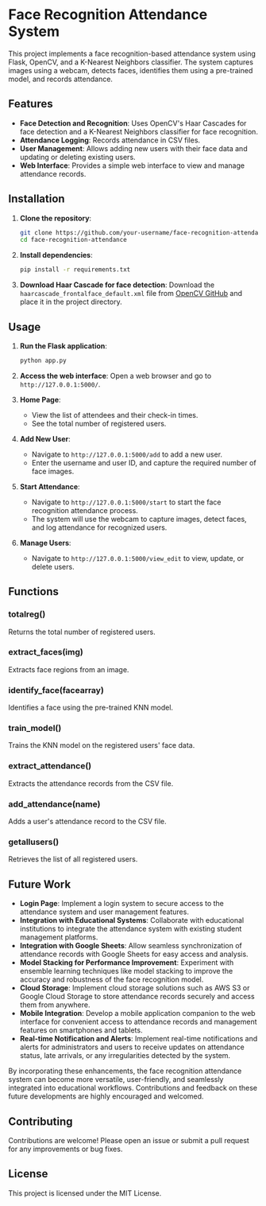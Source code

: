 # Face Recognition Attendance System

This project implements a face recognition-based attendance system using Flask, OpenCV, and a K-Nearest Neighbors classifier. The system captures images using a webcam, detects faces, identifies them using a pre-trained model, and records attendance.

## Features

- **Face Detection and Recognition**: Uses OpenCV's Haar Cascades for face detection and a K-Nearest Neighbors classifier for face recognition.
- **Attendance Logging**: Records attendance in CSV files.
- **User Management**: Allows adding new users with their face data and updating or deleting existing users.
- **Web Interface**: Provides a simple web interface to view and manage attendance records.

## Installation

1. **Clone the repository**:
    ```sh
    git clone https://github.com/your-username/face-recognition-attendance.git
    cd face-recognition-attendance
    ```

2. **Install dependencies**:
    ```sh
    pip install -r requirements.txt
    ```

3. **Download Haar Cascade for face detection**:
    Download the `haarcascade_frontalface_default.xml` file from [OpenCV GitHub](https://github.com/opencv/opencv/tree/master/data/haarcascades) and place it in the project directory.


## Usage

1. **Run the Flask application**:
    ```sh
    python app.py
    ```

2. **Access the web interface**:
    Open a web browser and go to `http://127.0.0.1:5000/`.

3. **Home Page**:
    - View the list of attendees and their check-in times.
    - See the total number of registered users.

4. **Add New User**:
    - Navigate to `http://127.0.0.1:5000/add` to add a new user.
    - Enter the username and user ID, and capture the required number of face images.

5. **Start Attendance**:
    - Navigate to `http://127.0.0.1:5000/start` to start the face recognition attendance process.
    - The system will use the webcam to capture images, detect faces, and log attendance for recognized users.

6. **Manage Users**:
    - Navigate to `http://127.0.0.1:5000/view_edit` to view, update, or delete users.

## Functions

### totalreg()
Returns the total number of registered users.

### extract_faces(img)
Extracts face regions from an image.

### identify_face(facearray)
Identifies a face using the pre-trained KNN model.

### train_model()
Trains the KNN model on the registered users' face data.

### extract_attendance()
Extracts the attendance records from the CSV file.

### add_attendance(name)
Adds a user's attendance record to the CSV file.

### getallusers()
Retrieves the list of all registered users.

## Future Work

- **Login Page**: Implement a login system to secure access to the attendance system and user management features.
- **Integration with Educational Systems**: Collaborate with educational institutions to integrate the attendance system with existing student management platforms.
- **Integration with Google Sheets**: Allow seamless synchronization of attendance records with Google Sheets for easy access and analysis.
- **Model Stacking for Performance Improvement**: Experiment with ensemble learning techniques like model stacking to improve the accuracy and robustness of the face recognition model.
- **Cloud Storage**: Implement cloud storage solutions such as AWS S3 or Google Cloud Storage to store attendance records securely and access them from anywhere.
- **Mobile Integration**: Develop a mobile application companion to the web interface for convenient access to attendance records and management features on smartphones and tablets.
- **Real-time Notification and Alerts**: Implement real-time notifications and alerts for administrators and users to receive updates on attendance status, late arrivals, or any irregularities detected by the system.

By incorporating these enhancements, the face recognition attendance system can become more versatile, user-friendly, and seamlessly integrated into educational workflows. Contributions and feedback on these future developments are highly encouraged and welcomed.

## Contributing

Contributions are welcome! Please open an issue or submit a pull request for any improvements or bug fixes.

## License

This project is licensed under the MIT License.
